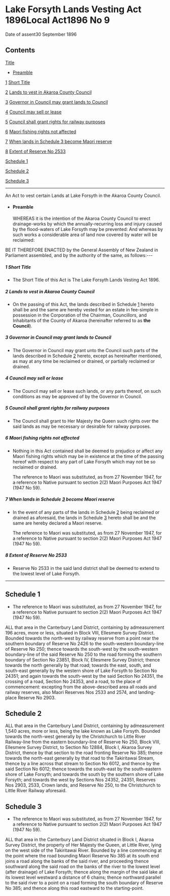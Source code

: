# Lake Forsyth Lands Vesting Act 1896Local Act1896 No 9

Date of assent30 September 1896

## Contents

[Title][0]
    
*   [Preamble][1]

[1][2] [Short Title][2]

[2][3] [Lands to vest in Akaroa County Council][3]

[3][4] [Governor in Council may grant lands to Council][4]

[4][5] [Council may sell or lease][5]

[5][6] [Council shall grant rights for railway purposes][6]

[6][7] [Maori fishing rights not affected][7]

[7][8] [When lands in Schedule 3 become Maori reserve][8]

[8][9] [Extent of Reserve No 2533][9]

[Schedule 1][10]  
[][10]

[Schedule 2][11]  
[][11]

[Schedule 3][12]  
[][12]

---

An Act to vest certain Lands at Lake Forsyth in the Akaroa County Council.
    
*   #### Preamble
    
    WHEREAS it is the intention of the Akaroa County Council to erect drainage-works by which the annually-recurring loss and injury caused by the flood-waters of Lake Forsyth may be prevented: And whereas by such works a considerable area of land now covered by water will be reclaimed:

BE IT THEREFORE ENACTED by the General Assembly of New Zealand in Parliament assembled, and by the authority of the same, as follows:---

##### 1 Short Title
    
*   The Short Title of this Act is The Lake Forsyth Lands Vesting Act 1896\.

##### 2 Lands to vest in Akaroa County Council
    
*   On the passing of this Act, the lands described in Schedule [1][10] hereto shall be and the same are hereby vested for an estate in fee-simple in possession in the Corporation of the Chairman, Councillors, and Inhabitants of the County of Akaroa (hereinafter referred to as **the Council**).

##### 3 Governor in Council may grant lands to Council
    
*   The Governor in Council may grant unto the Council such parts of the lands described in Schedule [2][11] hereto, except as hereinafter mentioned, as may at any time be reclaimed or drained, or partially reclaimed or drained.

##### 4 Council may sell or lease
    
*   The Council may sell or lease such lands, or any parts thereof, on such conditions as may be approved of by the Governor in Council.

##### 5 Council shall grant rights for railway purposes
    
*   The Council shall grant to Her Majesty the Queen such rights over the said lands as may be necessary or desirable for railway purposes.

##### 6 Maori fishing rights not affected
    
*   Nothing in this Act contained shall be deemed to prejudice or affect any Maori fishing rights which may be in existence at the time of the passing hereof with respect to any part of Lake Forsyth which may not be so reclaimed or drained.
    
    The reference to Maori was substituted, as from 27 November 1947, for a reference to Native pursuant to section 2(2) Maori Purposes Act 1947 (1947 No 59).

##### 7 When lands in Schedule [3][12] become Maori reserve
    
*   In the event of any parts of the lands in Schedule [2][11] being reclaimed or drained as aforesaid, the lands in Schedule [3][12] hereto shall be and the same are hereby declared a Maori reserve.
    
    The reference to Maori was substituted, as from 27 November 1947, for a reference to Native pursuant to section 2(2) Maori Purposes Act 1947 (1947 No 59).

##### 8 Extent of Reserve No 2533
    
*   Reserve No 2533 in the said land district shall be deemed to extend to the lowest level of Lake Forsyth.

---

## Schedule 1
    
*   The reference to Maori was substituted, as from 27 November 1947, for a reference to Native pursuant to section 2(2) Maori Purposes Act 1947 (1947 No 59).

ALL that area in the Canterbury Land District, containing by admeasurement 196 acres, more or less, situated in Block VIII, Ellesmere Survey District. Bounded towards the north-west by railway reserve from a point near the southern boundary of Reserve No 2426 to the south-western boundary-line of Reserve No 250; thence towards the south-west by the south-western boundary-line of the said Reserve No 250 to the road forming the southern boundary of Section No 23851, Block IV, Ellesmere Survey District; thence towards the north generally by that road; towards the east, south, and south-east generally by the western shore of Lake Forsyth to Section No 24351; and again towards the south-west by the said Section No 24351, the crossing of a road, Section No 24353, and a road, to the place of commencement: excepting from the above-described area all roads and railway reserves, also Maori Reserves Nos 2533 and 2574, and landing-place Reserve No 2903\.

## Schedule 2

ALL that area in the Canterbury Land District, containing by admeasurement 1,540 acres, more or less, being the lake known as Lake Forsyth. Bounded towards the north-west generally by the Christchurch to Little River Railway-line from the eastern boundary-line of Reserve No 250, Block VIII, Ellesmere Survey District, to Section No 12884, Block I, Akaroa Survey District, thence by that section to the road fronting Reserve No 385; thence towards the north-east generally by that road to the Takiritawai Stream, thence by a line across that stream to Section No 6012, and thence by the said Section No 6012; thence towards the south-east by the south-eastern shore of Lake Forsyth; and towards the south by the southern shore of Lake Forsyth; and towards the west by Sections Nos 24352, 24351, Reserves Nos 2903, 2533, Crown lands, and Reserve No 250, to the Christchurch to Little River Railway aforesaid.

## Schedule 3
    
*   The reference to Maori was substituted, as from 27 November 1947, for a reference to Native pursuant to section 2(2) Maori Purposes Act 1947 (1947 No 59).

ALL that area in the Canterbury Land District situated in Block I, Akaroa Survey District, the property of Her Majesty the Queen, at Little River, lying on the west side of the Takiritawai River. Bounded by a line commencing at the point where the road bounding Maori Reserve No 385 at its south end joins a road along the banks of the said river, and proceeding thence southward along the said road on the banks of the river to the lowest level (after drainage) of Lake Forsyth; thence along the margin of the said lake at its lowest level westward a distance of 6 chains; thence northward parallel to the said river to a point on a road forming the south boundary of Reserve No 385; and thence along this road eastward to the starting-point.

[0]: http://www.legislation.govt.nz/act/local/1896/0009/latest/whole.html#DLM24694
[1]: http://www.legislation.govt.nz/act/local/1896/0009/latest/whole.html#DLM24695
[2]: http://www.legislation.govt.nz/act/local/1896/0009/latest/whole.html#DLM24698
[3]: http://www.legislation.govt.nz/act/local/1896/0009/latest/whole.html#DLM24699
[4]: http://www.legislation.govt.nz/act/local/1896/0009/latest/whole.html#DLM25000
[5]: http://www.legislation.govt.nz/act/local/1896/0009/latest/whole.html#DLM25001
[6]: http://www.legislation.govt.nz/act/local/1896/0009/latest/whole.html#DLM25002
[7]: http://www.legislation.govt.nz/act/local/1896/0009/latest/whole.html#DLM25003
[8]: http://www.legislation.govt.nz/act/local/1896/0009/latest/whole.html#DLM25005
[9]: http://www.legislation.govt.nz/act/local/1896/0009/latest/whole.html#DLM25007
[10]: http://www.legislation.govt.nz/act/local/1896/0009/latest/whole.html#DLM25008
[11]: http://www.legislation.govt.nz/act/local/1896/0009/latest/whole.html#DLM25010
[12]: http://www.legislation.govt.nz/act/local/1896/0009/latest/whole.html#DLM25011